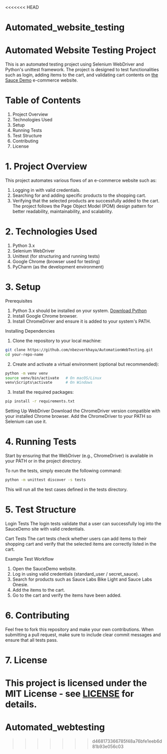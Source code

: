 <<<<<<< HEAD
# Automated_website_testing

# Automated Website Testing Project

This is an automated testing project using Selenium WebDriver and Python's unittest framework. The project is designed to test functionalities such as login, adding items to the cart, and validating cart contents on [the Sauce Demo](https://www.saucedemo.com/) e-commerce website.

# Table of Contents
1. Project Overview
2. Technologies Used
3. Setup
4. Running Tests
5. Test Structure
6. Contributing
7. License

# 1. Project Overview
This project automates various flows of an e-commerce website such as:
1. Logging in with valid credentials.
2. Searching for and adding specific products to the shopping cart.
3. Verifying that the selected products are successfully added to the cart.
The project follows the Page Object Model (POM) design pattern for better readability, maintainability, and scalability.

# 2. Technologies Used
1. Python 3.x
2. Selenium WebDriver
3. Unittest (for structuring and running tests)
4. Google Chrome (browser used for testing)
5. PyCharm (as the development environment)

# 3. Setup
Prerequisites
1. Python 3.x should be installed on your system. [Download Python](https://www.python.org/downloads/)
2. Install Google Chrome browser.
3. Install ChromeDriver and ensure it is added to your system's PATH.

Installing Dependencies
1. Clone the repository to your local machine:
```bash
git clone https://github.com/nbezverkhaya/AutomationWebTesting.git
cd your-repo-name
```
2. Create and activate a virtual environment (optional but recommended):
```bash
python -m venv venv
source venv/bin/activate   # On macOS/Linux
venv\Scripts\activate      # On Windows
```
3. Install the required packages:
```bash
pip install -r requirements.txt
```
Setting Up WebDriver
Download the ChromeDriver version compatible with your installed Chrome browser. Add the ChromeDriver to your PATH so Selenium can use it.

# 4. Running Tests
Start by ensuring that the WebDriver (e.g., ChromeDriver) is available in your PATH or in the project directory.

To run the tests, simply execute the following command:
```bash
python -m unittest discover -s tests
```
This will run all the test cases defined in the tests directory.

# 5. Test Structure
Login Tests
The login tests validate that a user can successfully log into the SauceDemo site with valid credentials.

Cart Tests
The cart tests check whether users can add items to their shopping cart and verify that the selected items are correctly listed in the cart.

Example Test Workflow
1. Open the SauceDemo website.
2. Log in using valid credentials (standard_user / secret_sauce).
3. Search for products such as Sauce Labs Bike Light and Sauce Labs Onesie.
4. Add the items to the cart.
5. Go to the cart and verify the items have been added.

# 6. Contributing
Feel free to fork this repository and make your own contributions. When submitting a pull request, make sure to include clear commit messages and ensure that all tests pass.

# 7. License
This project is licensed under the MIT License - see [LICENSE](LICENSE.txt) for details.
=======
# Automated_webtesting
>>>>>>> d468173366785f48a76bfe1eeb6d81b93e056c03
